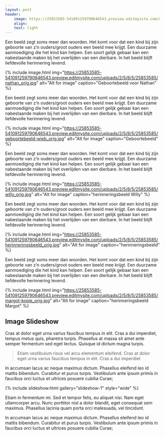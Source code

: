 ```yaml
---
layout: post
header:
    image: https://25853585-541091259790646543.preview.editmysite.com/uploads/2/5/8/5/25853585/header-0_orig.jpg
    align:
    text: light
---
```


Een beeld zegt soms meer dan woorden. Het komt voor dat een kind bij zijn geboorte van z’n ouders/groot ouders een beeld mee krijgt. Een duurzame aanmoediging die het kind kan helpen.
Een soort gelijk gebaar kan een nabestaande maken bij het overlijden van een dierbare. In het beeld blijft liefdevolle herinnering levend.

{% include image.html img="https://25853585-541091259790646543.preview.editmysite.com/uploads/2/5/8/5/25853585/nathan_orig.jpg" alt="Alt for image" caption="Geboortebeeld voor Nathan" %}

Een beeld zegt soms meer dan woorden. Het komt voor dat een kind bij zijn geboorte van z’n ouders/groot ouders een beeld mee krijgt. Een duurzame aanmoediging die het kind kan helpen.
Een soort gelijk gebaar kan een nabestaande maken bij het overlijden van een dierbare. In het beeld blijft liefdevolle herinnering levend.

{% include image.html img="https://25853585-541091259790646543.preview.editmysite.com/uploads/2/5/8/5/25853585/geboortebeeld-wieb_orig.jpg" alt="Alt for image" caption="Geboortebeeld" %}

Een beeld zegt soms meer dan woorden. Het komt voor dat een kind bij zijn geboorte van z’n ouders/groot ouders een beeld mee krijgt. Een duurzame aanmoediging die het kind kan helpen.
Een soort gelijk gebaar kan een nabestaande maken bij het overlijden van een dierbare. In het beeld blijft liefdevolle herinnering levend.

{% include image.html img="https://25853585-541091259790646543.preview.editmysite.com/uploads/2/5/8/5/25853585/willy_orig.jpg" alt="Alt for image" caption="herinneringsbeeld Willy" %}

Een beeld zegt soms meer dan woorden. Het komt voor dat een kind bij zijn geboorte van z’n ouders/groot ouders een beeld mee krijgt. Een duurzame aanmoediging die het kind kan helpen.
Een soort gelijk gebaar kan een nabestaande maken bij het overlijden van een dierbare. In het beeld blijft liefdevolle herinnering levend.

{% include image.html img="https://25853585-541091259790646543.preview.editmysite.com/uploads/2/5/8/5/25853585/herinneringsbeeld_orig.jpg" alt="Alt for image" caption="herinneringsbeeld" %}

Een beeld zegt soms meer dan woorden. Het komt voor dat een kind bij zijn geboorte van z’n ouders/groot ouders een beeld mee krijgt. Een duurzame aanmoediging die het kind kan helpen.
Een soort gelijk gebaar kan een nabestaande maken bij het overlijden van een dierbare. In het beeld blijft liefdevolle herinnering levend.

{% include image.html img="https://25853585-541091259790646543.preview.editmysite.com/uploads/2/5/8/5/25853585/margot-kopie_orig.jpg" alt="Alt for image" caption="herinneringsbeeld Margot" %}



## Image Slideshow
Cras at dolor eget urna varius faucibus tempus in elit. Cras a dui imperdiet, tempus metus quis, pharetra turpis. Phasellus at massa sit amet ante semper fermentum sed eget lectus. Quisque id dictum magna turpis.

> Etiam vestibulum risus vel arcu elementum eleifend. Cras at dolor eget urna varius faucibus tempus in elit. Cras a dui imperdiet

In accumsan lacus ac neque maximus dictum. Phasellus eleifend leo id mattis bibendum. Curabitur et purus turpis. Vestibulum ante ipsum primis in faucibus orci luctus et ultrices posuere cubilia Curae;

{% include slideshow.html gallery="slideshow-1" style="wide" %}

Etiam in fermentum mi. Sed et tempor felis, eu aliquet nisi. Nam eget ullamcorper arcu. Nunc porttitor nisl a dolor blandit, eget consequat sem maximus. Phasellus lacinia quam porta orci malesuada, vel tincidunt.

In accumsan lacus ac neque maximus dictum. Phasellus eleifend leo id mattis bibendum. Curabitur et purus turpis. Vestibulum ante ipsum primis in faucibus orci luctus et ultrices posuere cubilia Curae;
